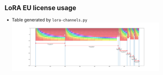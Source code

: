 ## LoRA EU license usage

* Table generated by ```lora-channels.py```
![LORA-EU-LICENSE](lora-channels-EU.svg)


